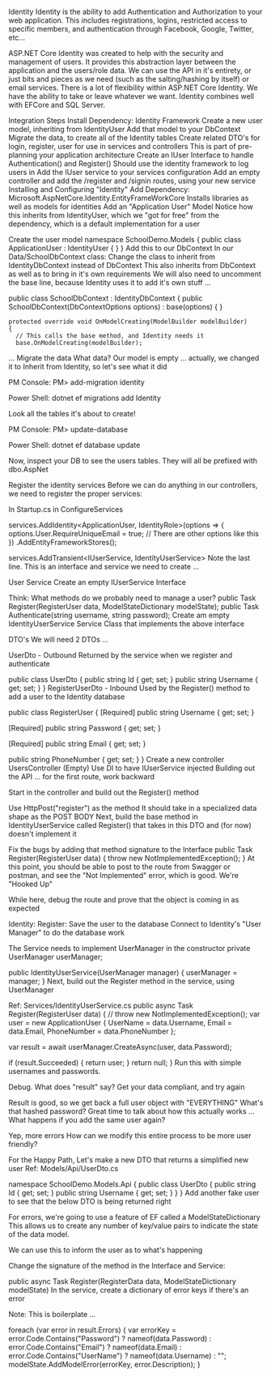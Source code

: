 Identity
Identity is the ability to add Authentication and Authorization to your web application. This includes registrations, logins, restricted access to specific members, and authentication through Facebook, Google, Twitter, etc...

ASP.NET Core Identity was created to help with the security and management of users. It provides this abstraction layer between the application and the users/role data. We can use the API in it's entirety, or just bits and pieces as we need (such as the salting/hashing by itself) or email services. There is a lot of flexibility within ASP.NET Core Identity. We have the ability to take or leave whatever we want. Identity combines well with EFCore and SQL Server.

Integration Steps
Install Dependency: Identity Framework
Create a new user model, inheriting from IdentityUser
Add that model to your DbContext
Migrate the data, to create all of the Identity tables
Create related DTO's for login, register, user for use in services and controllers
This is part of pre-planning your application architecture
Create an IUser Interface to handle Authentication() and Register()
Should use the identity framework to log users in
Add the IUser service to your services configuration
Add an empty controller and add the /register and /signin routes, using your new service
Installing and Configuring "Identity"
Add Dependency: Microsoft.AspNetCore.Identity.EntityFrameWorkCore
Installs libraries as well as models for identities
Add an "Application User" Model
Notice how this inherits from IdentityUser, which we "got for free" from the dependency, which is a default implementation for a user

Create the user model
namespace SchoolDemo.Models
{
  public class ApplicationUser : IdentityUser
  {
  }
}
Add this to our DbContext
In our Data/SchoolDbContext class:
Change the class to inherit from IdentityDbContext instead of DbContext
This also inherits from DbContext as well as to bring in it's own requirements
We will also need to uncomment the base line, because Identity uses it to add it's own stuff
...

  public class SchoolDbContext : IdentityDbContext<ApplicationUser>
  {
    public SchoolDbContext(DbContextOptions options) : base(options)
    {
    }

    protected override void OnModelCreating(ModelBuilder modelBuilder)
    {
      // This calls the base method, and Identity needs it
      base.OnModelCreating(modelBuilder);
...
Migrate the data
What data? Our model is empty ... actually, we changed it to Inherit from Identity, so let's see what it did

PM Console: PM> add-migration identity

Power Shell: dotnet ef migrations add Identity

Look all the tables it's about to create!

PM Console: PM> update-database

Power Shell: dotnet ef database update

Now, inspect your DB to see the users tables. They will all be prefixed with dbo.AspNet

Register the identity services
Before we can do anything in our controllers, we need to register the proper services:

In Startup.cs in ConfigureServices

 services.AddIdentity<ApplicationUser, IdentityRole>(options =>
 {
   options.User.RequireUniqueEmail = true;
   // There are other options like this
 })
 .AddEntityFrameworkStores<SchoolDbContext>();

services.AddTransient<IUserService, IdentityUserService>
Note the last line. This is an interface and service we need to create ...

User Service
Create an empty IUserService Interface

Think: What methods do we probably need to manage a user?
public Task<UserDto> Register(RegisterUser data, ModelStateDictionary modelState);
public Task<UserDto> Authenticate(string username, string password);
Create am empty IdentityUserService Service Class that implements the above interface

DTO's
We will need 2 DTOs ...

UserDto - Outbound
Returned by the service when we register and authenticate

public class UserDto
{
  public string Id { get; set; }
  public string Username { get; set; }
}
RegisterUserDto - Inbound
Used by the Register() method to add a user to the Identity database

public class RegisterUser
{
  [Required]
  public string Username { get; set; }

  [Required]
  public string Password { get; set; }

  [Required]
  public string Email { get; set; }

  public string PhoneNumber { get; set; }
}
Create a new controller UsersController (Empty)
Use DI to have IUserService injected
Building out the API ... for the first route, work backward

Start in the controller and build out the Register() method

Use HttpPost("register") as the method
It should take in a specialized data shape as the POST BODY
Next, build the base method in IdentityUserService called Register() that takes in this DTO and (for now) doesn't implement it

Fix the bugs by adding that method signature to the Interface
 public Task<ApplicationUser> Register(RegisterUser data)
 {
   throw new NotImplementedException();
 }
At this point, you should be able to post to the route from Swagger or postman, and see the "Not Implemented" error, which is good. We're "Hooked Up"

While here, debug the route and prove that the object is coming in as expected

Identity: Register: Save the user to the database
Connect to Identity's "User Manager" to do the database work

The Service needs to implement UserManager in the constructor
private UserManager<ApplicationUser> userManager;

public IdentityUserService(UserManager<ApplicationUser> manager)
{
  userManager = manager;
}
Next, build out the Register method in the service, using UserManager

Ref: Services/IdentityUserService.cs
public async Task<ApplicationUser> Register(RegisterUser data)
{
  // throw new NotImplementedException();
  var user = new ApplicationUser
  {
    UserName = data.Username,
    Email = data.Email,
    PhoneNumber = data.PhoneNumber
  };

  var result = await userManager.CreateAsync(user, data.Password);

  if (result.Succeeded)
  {
    return user;
  }
  return null;
}
Run this with simple usernames and passwords.

Debug. What does "result" say?
Get your data compliant, and try again

Result is good, so we get back a full user object with "EVERYTHING"
What's that hashed password? Great time to talk about how this actually works ...
What happens if you add the same user again?

Yep, more errors
How can we modify this entire process to be more user friendly?

For the Happy Path, Let's make a new DTO that returns a simplified new user
Ref: Models/Api/UserDto.cs

namespace SchoolDemo.Models.Api
{
  public class UserDto
  {
    public string Id { get; set; }
    public string Username { get; set; }
  }
}
Add another fake user to see that the below DTO is being returned right

For errors, we're going to use a feature of EF called a ModelStateDictionary
This allows us to create any number of key/value pairs to indicate the state of the data model.

We can use this to inform the user as to what's happening

Change the signature of the method in the Interface and Service:

public async Task<UserDto> Register(RegisterData data, ModelStateDictionary modelState)
In the service, create a dictionary of error keys if there's an error

Note: This is boilerplate ...

foreach (var error in result.Errors)
{
  var errorKey =
      error.Code.Contains("Password") ? nameof(data.Password) :
      error.Code.Contains("Email") ? nameof(data.Email) :
      error.Code.Contains("UserName") ? nameof(data.Username) :
      "";
  modelState.AddModelError(errorKey, error.Description);
}
